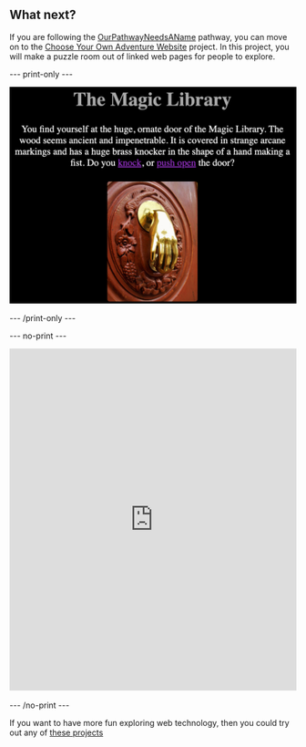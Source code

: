 ## What next?

If you are following the [OurPathwayNeedsAName](https://projects.raspberrypi.org/en/raspberrypi/pathway-name) pathway, you can move on to the [Choose Your Own Adventure Website](https://projects.raspberrypi.org/en/projects/cyoa-web) project. In this project, you will make a puzzle room out of linked web pages for people to explore.

--- print-only ---

![Choose Your Own Adventure Website project](images/cyoa_preview.png)

--- /print-only ---

--- no-print ---

<iframe src="https://trinket.io/embed/html/4cfbe71ae4" width="100%" height="600" frameborder="0" marginwidth="0" marginheight="0" allowfullscreen=""></iframe>

--- /no-print ---

If you want to have more fun exploring web technology, then you could try out any of [these projects](https://projects.raspberrypi.org/en/projects?software%5B%5D=html-css-javascript)
